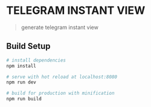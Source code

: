 # TELEGRAM INSTANT VIEW

> generate telegram instant view
## Build Setup

``` bash
# install dependencies
npm install

# serve with hot reload at localhost:8080
npm run dev

# build for production with minification
npm run build

```
